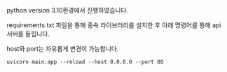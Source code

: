 python version 3.10환경에서 진행하였습니다.

requirements.txt 파일을 통해 종속 라이브러리를 설치한 후 아래 명령어를 통해 api 서버를 돌립니다.

host와 port는 자유롭게 변경이 가능합니다.

```
uvicorn main:app --reload --host 0.0.0.0 --port 80
```